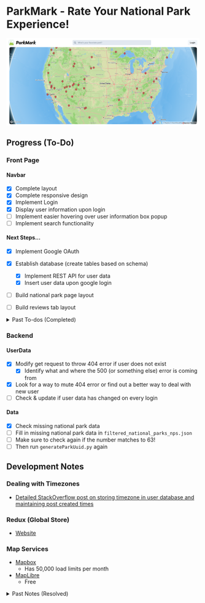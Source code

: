 # ParkMark - Rate Your National Park Experience!

![frontpage](./FrontPage.png)

## Progress (To-Do)
### Front Page
#### Navbar
- [x] Complete layout
- [x] Complete responsive design
- [x] Implement Login
- [x] Display user information upon login
- [ ] Implement easier hovering over user information box popup
- [ ] Implement search functionality

#### Next Steps...
- [x] Implement Google OAuth
- [x] Establish database (create tables based on schema)
    - [x] Implement REST API for user data
    - [x] Insert user data upon google login
- [ ] Build national park page layout
- [ ] Build reviews tab layout


<details>
<summary>Past To-dos (Completed)</summary>
<br>

#### Mapbox
- [x] Complete layout
- [x] Get environment variable to be working
- [x] Pin all parks
- [x] Spend time in getting good location data
    - Ended up using NPS API data - see filterJson.py for more info
- [x] Move over all css data for popup
- [x] Fix marker dynamic sizing issue
    - Check heights of the mapbox-pin div
    - Bruh. It just got fixed on its own. I have no idea how or why this happened
</details>


### Backend
#### UserData
- [x] Modify get request to throw 404 error if user does not exist
    - [x] Identify what and where the 500 (or something else) error is coming from
- [x] Look for a way to mute 404 error or find out a better way to deal with new user
- [ ] Check & update if user data has changed on every login

#### Data
- [x] Check missing national park data
- [ ] Fill in missing national park data in `filtered_national_parks_nps.json`
- [ ] Make sure to check again if the number matches to 63!
- [ ] Then run `generateParkUuid.py` again

## Development Notes
### Dealing with Timezones
- [Detailed StackOverflow post on storing timezone in user database and maintaining post created times](https://stackoverflow.com/questions/44965545/best-practices-with-saving-datetime-timezone-info-in-database-when-data-is-dep)

### Redux (Global Store)
- [Website](https://redux.js.org/tutorials/essentials/part-1-overview-concepts)

### Map Services
- [Mapbox](https://docs.mapbox.com/mapbox-gl-js/guides/install/)
    - Has 50,000 load limits per month
- [MapLibre](https://maplibre.org/)
    - Free


<details>
<summary>Past Notes (Resolved)</summary>
<br>

### Google OAuth Info
- [Youtube Tutorial](https://www.youtube.com/watch?v=GuHN_ZqHExs)
- [Jwt Fields Description](https://developers.google.com/assistant/identity/google-sign-in-oauth)

### Backend in TypeScript
- [A good tutorial with extra tips/info on TS compilation to JS](https://blog.logrocket.com/how-to-set-up-node-typescript-express/#creating-minimal-server-express)

### Better Coordinates for the Park
- API From OpenStreetMap
    - Uses [Overpass API](https://wiki.openstreetmap.org/wiki/Overpass_API) - [Overpass turbo](https://overpass-turbo.eu/) is pretty helpful in building queries
        - Query [boundary=national_park](https://wiki.openstreetmap.org/wiki/Tag:boundary%3Dnational_park)
        - Update: This one didn't work since boundary returns the locations of encompassing area
    - [Nominatim](https://nominatim.org/)'s geocoding API - search by name and get longitude & latitude
- Ended up using data from [NPS official website](https://home1.nps.gov/maps/tools/npmap.js/examples/geojson-layer/)
    - API: [download data](https://www.nps.gov/lib/npmap.js/4.0.0/examples/data/national-parks.geojson)
</details>